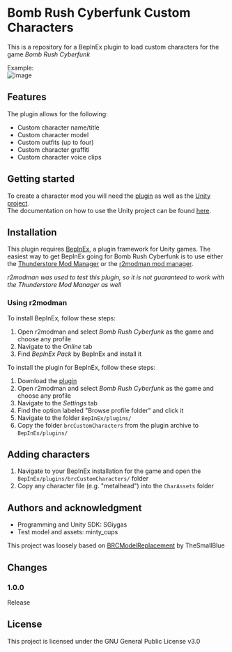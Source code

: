 # Bomb Rush Cyberfunk Custom Characters

This is a repository for a BepInEx plugin to load custom characters for the game *Bomb Rush Cyberfunk*  

Example:  
![image](https://github.com/SGiygas/BrcCustomCharacters/assets/50772474/43ff8ca8-0805-4409-9547-234e26fcedda)

## Features

The plugin allows for the following:
- Custom character name/title
- Custom character model
- Custom outfits (up to four)
- Custom character graffiti
- Custom character voice clips

## Getting started

To create a character mod you will need the [plugin](https://github.com/SGiygas/BrcCustomCharacters/releases/download/Stable/BrcCustomCharacterPlugin.zip) as well as the [Unity project](https://github.com/SGiygas/BrcCustomCharacters/releases/download/Stable/BrcCustomCharacterUnityKit.zip).  
The documentation on how to use the Unity project  can be found [here](https://github.com/SGiygas/BrcCustomCharacters/wiki).

## Installation

This plugin requires [BepInEx](https://thunderstore.io/package/bbepis/BepInExPack/), a plugin framework for Unity games.
The easiest way to get BepInEx going for Bomb Rush Cyberfunk is to use either the [Thunderstore Mod Manager](https://www.overwolf.com/app/Thunderstore-Thunderstore_Mod_Manager) or the [r2modman mod manager](https://thunderstore.io/package/ebkr/r2modman/).  

*r2modman was used to test this plugin, so it is not guaranteed to work with the Thunderstore Mod Manager as well*

### Using r2modman

To install BepInEx, follow these steps:  
1. Open r2modman and select *Bomb Rush Cyberfunk* as the game and choose any profile
2. Navigate to the *Online* tab
3. Find *BepInEx Pack* by BepInEx and install it

To install the plugin for BepInEx, follow these steps:

1. Download the [plugin]()
2. Open r2modman and select *Bomb Rush Cyberfunk* as the game and choose any profile
3. Navigate to the *Settings* tab 
4. Find the option labeled "Browse profile folder" and click it
5. Navigate to the folder `BepInEx/plugins/`
6. Copy the folder `brcCustomCharacters` from the plugin archive to `BepInEx/plugins/`

## Adding characters

1. Navigate to your BepInEx installation for the game and open the `BepInEx/plugins/brcCustomCharacters/` folder
2. Copy any character file (e.g. "metalhead") into the `CharAssets` folder

## Authors and acknowledgment
- Programming and Unity SDK: SGiygas
- Test model and assets: minty_cups

This project was loosely based on [BRCModelReplacement](https://github.com/TheSmallBlue/BRC-ModelReplacement) by TheSmallBlue

## Changes
### 1.0.0
Release

## License
This project is licensed under the GNU General Public License v3.0
